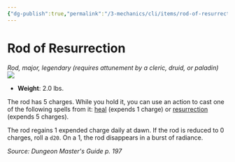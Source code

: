 ```yaml
---
{"dg-publish":true,"permalink":"/3-mechanics/cli/items/rod-of-resurrection/","tags":["ttrpg-cli/compendium/src/5e/dmg","ttrpg-cli/item/attunement/required","ttrpg-cli/item/rarity/legendary","ttrpg-cli/item/tier/major","ttrpg-cli/item/wondrous/rod"]}
---
```


# Rod of Resurrection
*Rod, major, legendary (requires attunement by a cleric, druid, or paladin)*  
![](3-Mechanics/CLI/items/img/rod-of-resurrection.webp#right)

- **Weight**: 2.0 lbs.

The rod has 5 charges. While you hold it, you can use an action to cast one of the following spells from it: [heal](3-Mechanics/CLI/spells/heal.md) (expends 1 charge) or [resurrection](3-Mechanics/CLI/spells/resurrection.md) (expends 5 charges).

The rod regains 1 expended charge daily at dawn. If the rod is reduced to 0 charges, roll a `d20`. On a 1, the rod disappears in a burst of radiance.

*Source: Dungeon Master's Guide p. 197*
